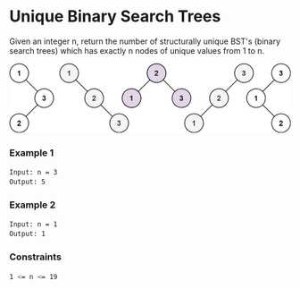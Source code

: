 # Unique Binary Search Trees

Given an integer n, return the number of structurally unique BST's (binary search trees) which has exactly n nodes of unique values from 1 to n.

[![uniquebstn3](uniquebstn3.jpg)]()
### Example 1
```sh
Input: n = 3
Output: 5
```

### Example 2
```sh
Input: n = 1
Output: 1
```

### Constraints
```sh
1 <= n <= 19
```
